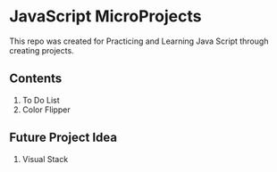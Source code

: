 # JavaScript MicroProjects

This repo was created for Practicing and Learning Java Script through creating projects.

## Contents

1. To Do List
2. Color Flipper

## Future Project Idea

1. Visual Stack
